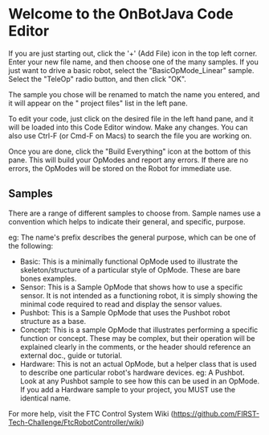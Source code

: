 # Welcome to the OnBotJava Code Editor

If you are just starting out, click the '+' (Add File) icon in the top left corner. Enter your new
file name, and then choose one of the many samples. If you just want to drive a basic robot, select
the "BasicOpMode_Linear" sample. Select the "TeleOp" radio button, and then click "OK".

The sample you chose will be renamed to match the name you entered, and it will appear on the "
project files" list in the left pane.

To edit your code, just click on the desired file in the left hand pane, and it will be loaded into
this Code Editor window. Make any changes. You can also use Ctrl-F (or Cmd-F on Macs) to search the
file you are working on.

Once you are done, click the "Build Everything" icon at the bottom of this pane. This will build
your OpModes and report any errors. If there are no errors, the OpModes will be stored on the Robot
for immediate use.

## Samples

There are a range of different samples to choose from. Sample names use a convention which helps to
indicate their general, and specific, purpose.

eg: The name's prefix describes the general purpose, which can be one of the following:

* Basic:    This is a minimally functional OpMode used to illustrate the skeleton\/structure of a
  particular style of OpMode. These are bare bones examples.
* Sensor:   This is a Sample OpMode that shows how to use a specific sensor. It is not intended as a
  functioning robot, it is simply showing the minimal code required to read and display the sensor
  values.
* Pushbot:  This is a Sample OpMode that uses the Pushbot robot structure as a base.
* Concept:    This is a sample OpMode that illustrates performing a specific function or concept.
  These may be complex, but their operation will be explained clearly in the comments, or the header
  should reference an external doc., guide or tutorial.
* Hardware: This is not an actual OpMode, but a helper class that is used to describe one particular
  robot's hardware devices. eg: A Pushbot. Look at any Pushbot sample to see how this can be used in
  an OpMode. If you add a Hardware sample to your project, you MUST use the identical name.

For more help, visit the FTC Control System
Wiki (https://github.com/FIRST-Tech-Challenge/FtcRobotController/wiki)


